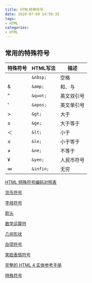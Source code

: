 ```yaml
---
title: HTML特殊符号
date: 2020-07-09 14:50:35
tags:
- HTML
categories: 
- HTML
---
```

## 常用的特殊符号

| 特殊符号 | HTML写法  | 描述       |
| -------- | --------- | ---------- |
|          | `&nbsp;`  | 空格       |
| &        | `&amp;`   | 和、与     |
| "        | `&quot;`  | 英文双引号 |
| '        | `&apos;`  | 英文单引号 |
| >        | `&gt;`    | 大于       |
| ≥        | `&ge;`    | 大于等于   |
| ＜       | `&lt;`    | 小于       |
| ≤        | `&le;`    | 小于等于   |
| ≠        | `&ne;`    | 不等于     |
| ¥        | `&yen;`   | 人民币符号 |
| &infin;  | `&infin;` | 无穷       |

[HTML 特殊符号编码对照表](https://tool.chinaz.com/tools/htmlchar.aspx)

[货币符号](https://www.w3school.com.cn/charsets/ref_utf_currency.asp)

[字母符号](https://www.w3school.com.cn/charsets/ref_utf_letterlike.asp)

[箭头](https://www.w3school.com.cn/charsets/ref_utf_arrows.asp)

[数学运算符](https://www.w3school.com.cn/charsets/ref_utf_math.asp)

[几何形状](https://www.w3school.com.cn/charsets/ref_utf_geometric.asp)

[杂项符号](https://www.w3school.com.cn/charsets/ref_utf_symbols.asp)

[笑脸表情符号](https://www.w3school.com.cn/charsets/ref_emoji_smileys.asp)

[完整的 HTML 4 实体参考手册](https://www.w3school.com.cn/charsets/ref_html_entities_4.asp)

[特殊符号](https://www.w3school.com.cn/charsets/ref_html_entities_4.asp)

